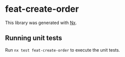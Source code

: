 # feat-create-order

This library was generated with [Nx](https://nx.dev).

## Running unit tests

Run `nx test feat-create-order` to execute the unit tests.
